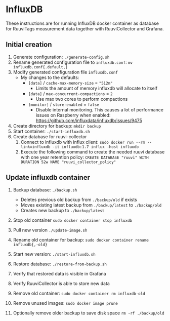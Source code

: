 # InfluxDB

These instructions are for running InfluxDB docker container as database for
RuuviTags measurement data together with RuuviCollector and Grafana.

## Initial creation

1. Generate configuration: `./generate-config.sh`
2. Rename generated configuration file to `influxdb.conf`:
   `mv influxdb.conf{.default,}`
3. Modify generated configuration file `influxdb.conf`
    - My changes to the defaults:
        - `[data]` / `cache-max-memory-size` = `"512m"`
            - Limits the amount of memory influxdb will allocate to itself
        - `[data]` / `max-concurrent-compactions` = `2`
            - Use max two cores to perform compactions
        - `[monitor]` / `store-enabled` = `false`
            - Disable internal monitoring. This causes a lot of performance
              issues on Raspberry when enabled:
              <https://github.com/influxdata/influxdb/issues/9475>
4. Create directory for backup: `mkdir backup`
5. Start container: `./start-influxdb.sh`
6. Create database for ruuvi-collector
    1. Connect to influxdb with influx client:
       `sudo docker run --rm --link=influxdb -it influxdb:1.7 influx -host influxdb`
    2. Execute the following command to create the needed ruuvi database with
       one year retention policy:
       `CREATE DATABASE "ruuvi" WITH DURATION 52w NAME "ruuvi_collector_policy"`

## Update influxdb container

1. Backup database: `./backup.sh`
    - Deletes previous old backup from `./backup/old` if exists
    - Moves existing latest backup from `./backup/latest` to `./backup/old`
    - Creates new backup to `./backup/latest`
2. Stop old container `sudo docker container stop influxdb`
3. Pull new version `./update-image.sh`
4. Rename old container for backup: `sudo docker container rename influxdb{,-old}`
5. Start new version: `./start-influxdb.sh`
6. Restore database: `./restore-from-backup.sh`

7. Verify that restored data is visible in Grafana
8. Verify RuuviCollector is able to store new data

9. Remove old container: `sudo docker container rm influxdb-old`
10. Remove unused images: `sudo docker image prune`
11. Optionally remove older backup to save disk space `rm -rf ./backup/old`
